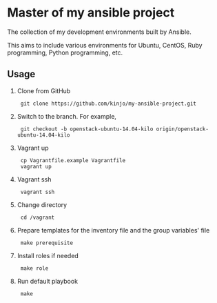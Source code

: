 Master of my ansible project
====

The collection of my development environments built by Ansible.

This aims to include various environments for Ubuntu, CentOS, Ruby programming,
Python programming, etc.

Usage
---

1. Clone from GitHub

        git clone https://github.com/kinjo/my-ansible-project.git

2. Switch to the branch. For example,

        git checkout -b openstack-ubuntu-14.04-kilo origin/openstack-ubuntu-14.04-kilo

3. Vagrant up

        cp Vagrantfile.example Vagrantfile
        vagrant up

4. Vagrant ssh

        vagrant ssh

5. Change directory

        cd /vagrant

6. Prepare templates for the inventory file and the group variables' file

        make prerequisite

7. Install roles if needed

        make role

8. Run default playbook

        make
